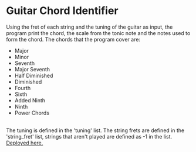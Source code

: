 # Guitar Chord Identifier
Using the fret of each string and the tuning of the guitar as input, the program print the chord, the scale from the tonic note and the notes used to form the chord.
The chords that the program cover are:<br>
- Major
- Minor
- Seventh
- Major Seventh
- Half Diminished
- Diminished
- Fourth
- Sixth
- Added Ninth
- Ninth
- Power Chords
<br>
The tuning is defined in the 'tuning' list. The string frets are defined in the 'string_fret' list, strings that aren't played are defined as -1 in the list.
<a href="https://chord-identifer--xx.herokuapp.com">Deployed here.</a>
